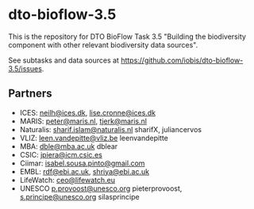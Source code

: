 # dto-bioflow-3.5

This is the repository for DTO BioFlow Task 3.5 "Building the biodiversity component with other relevant biodiversity data sources".

See subtasks and data sources at <https://github.com/iobis/dto-bioflow-3.5/issues>.

## Partners

- ICES: neilh@ices.dk, lise.cronne@ices.dk
- MARIS: peter@maris.nl, tjerk@maris.nl 
- Naturalis: sharif.islam@naturalis.nl sharifX, juliancervos
- VLIZ: leen.vandepitte@vliz.be leenvandepitte
- MBA: dble@mba.ac.uk dblear
- CSIC: jpiera@icm.csic.es
- Ciimar: isabel.sousa.pinto@gmail.com
- EMBL: rdf@ebi.ac.uk, shriya@ebi.ac.uk
- LifeWatch: ceo@lifewatch.eu
- UNESCO p.provoost@unesco.org pieterprovoost, s.principe@unesco.org silasprincipe
